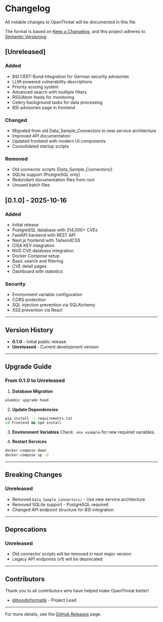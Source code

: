 # Changelog

All notable changes to OpenThreat will be documented in this file.

The format is based on [Keep a Changelog](https://keepachangelog.com/en/1.0.0/),
and this project adheres to [Semantic Versioning](https://semver.org/spec/v2.0.0.html).

## [Unreleased]

### Added
- BSI CERT-Bund integration for German security advisories
- LLM-powered vulnerability descriptions
- Priority scoring system
- Advanced search with multiple filters
- RSS/Atom feeds for monitoring
- Celery background tasks for data processing
- BSI advisories page in frontend

### Changed
- Migrated from old Data_Sample_Connectors to new service architecture
- Improved API documentation
- Updated frontend with modern UI components
- Consolidated startup scripts

### Removed
- Old connector scripts (Data_Sample_Connectors/)
- SQLite support (PostgreSQL only)
- Redundant documentation files from root
- Unused batch files

## [0.1.0] - 2025-10-16

### Added
- Initial release
- PostgreSQL database with 314,000+ CVEs
- FastAPI backend with REST API
- Next.js frontend with TailwindCSS
- CISA KEV integration
- NVD CVE database integration
- Docker Compose setup
- Basic search and filtering
- CVE detail pages
- Dashboard with statistics

### Security
- Environment variable configuration
- CORS protection
- SQL injection prevention via SQLAlchemy
- XSS prevention via React

---

## Version History

- **0.1.0** - Initial public release
- **Unreleased** - Current development version

---

## Upgrade Guide

### From 0.1.0 to Unreleased

1. **Database Migration**
```bash
alembic upgrade head
```

2. **Update Dependencies**
```bash
pip install -r requirements.txt
cd frontend && npm install
```

3. **Environment Variables**
Check `.env.example` for new required variables.

4. **Restart Services**
```bash
docker-compose down
docker-compose up -d
```

---

## Breaking Changes

### Unreleased
- Removed `Data_Sample_Connectors/` - Use new service architecture
- Removed SQLite support - PostgreSQL required
- Changed API endpoint structure for BSI integration

---

## Deprecations

### Unreleased
- Old connector scripts will be removed in next major version
- Legacy API endpoints (v1) will be deprecated

---

## Contributors

Thank you to all contributors who have helped make OpenThreat better!

- [@hoodinformatik](https://github.com/hoodinformatik) - Project Lead

---

For more details, see the [GitHub Releases](https://github.com/hoodinformatik/OpenThreat/releases) page.
